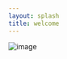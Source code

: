 ```yaml
---
layout: splash
title: welcome
---
```

![image](https://scontent.fsgn13-2.fna.fbcdn.net/v/t31.18172-8/1268140_10151864576758826_725997583_o.jpg?_nc_cat=106&ccb=1-5&_nc_sid=cdbe9c&_nc_ohc=hqmbVS_MQBgAX9WzEEa&tn=93Msh0yGCQ2uGkF5&_nc_ht=scontent.fsgn13-2.fna&oh=00_AT-6jOVa5781lmfGpsJ6fhNqfIGAznUDiYGqDYn45YFH4g&oe=62192C6E)
